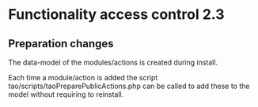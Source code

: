 <!--
created_at: '2012-06-15 10:15:20'
updated_at: '2012-06-15 10:15:20'
authors:
    - 'Joel Bout'
tags: {  }
-->

Functionality access control 2.3
================================

Preparation changes
-------------------

The data-model of the modules/actions is created during install.

Each time a module/action is added the script tao/scripts/taoPreparePublicActions.php can be called to add these to the model without requiring to reinstall.


